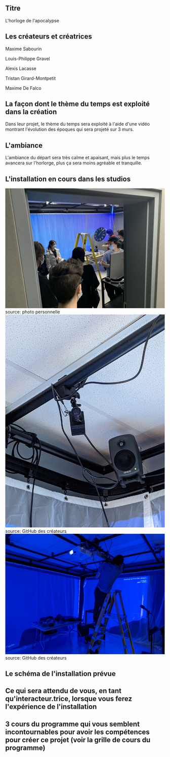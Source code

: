 ## Titre
L'horloge de l'apocalypse
## Les créateurs et créatrices
Maxime Sabourin

Louis-Philippe Gravel

Alexis Lacasse

Tristan Girard-Montpetit

Maxime De Falco

## La façon dont le thème du temps est exploité dans la création
Dans leur projet, le thème du temps sera exploité à l'aide d'une vidéo montrant l'évolution des époques qui sera projeté sur 3 murs.
## L'ambiance
L'ambiance du départ sera très calme et apaisant, mais plus le temps avancera sur l'horlorge, plus ça sera moins agréable et tranquille.
## L'installation en cours dans les studios
![studio.jgp](media_apocalypse/studio.jpg) source: photo personnelle
![cam.jgp](media_apocalypse/cam.jpg) source: GitHub des créateurs
![projecteurs.jpg](media_apocalypse/projecteurs.jpg) source: GitHub des créateurs
## Le schéma de l'installation prévue

## Ce qui sera attendu de vous, en tant qu'interacteur.trice, lorsque vous ferez l'expérience de l'installation

## 3 cours du programme qui vous semblent incontournables pour avoir les compétences pour créer ce projet (voir la grille de cours du programme)
